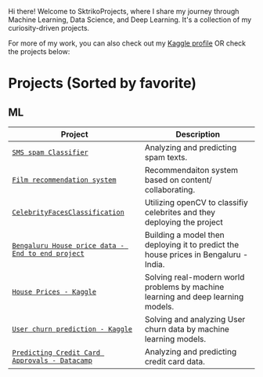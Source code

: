 Hi there! Welcome to SktrikoProjects, where I share my journey through Machine Learning, Data Science, and Deep Learning. It's a collection of my curiosity-driven projects.

For more of my work, you can also check out my [Kaggle profile](https://github.com/Strikoder/Data-Science/tree/main/Projects)
OR check the projects below:

# Projects (Sorted by favorite)

## ML
| Project | Description |
| --- | --- |
| [`SMS spam Classifier`](https://github.com/Strikoder/SMS-Spam-Filter) |Analyzing and predicting spam texts. |
| [`Film recommendation system`](https://github.com/Strikoder/FilmRecommender) |Recommendaiton system based on content/ collaborating.|
| [`CelebrityFacesClassification`](https://github.com/Strikoder/celeb-face-recognition) |Utilizing openCV to classifiy celebrites and they deploying the project |
| [`Bengaluru House price data - End to end project`](https://github.com/Strikoder/DS-ML-DL/tree/main/Projects/Machine%20%26%20Deep%20learning%20projects/(Kaggle)%20Bengaluru%20House%20price%20data) |Building a model then deploying it to predict the house prices in Bengaluru - India. |
| [`House Prices - Kaggle`](https://github.com/Strikoder/DS-ML-DL/blob/main/Projects/(Kaggle)%20House%20Prices%20-%20Advanced%20Regression%20Techniques/%23Improved_Home_prices.ipynb) |Solving real-modern world problems by machine learning and deep learning models. |
| [`User churn prediction - Kaggle`](https://github.com/Strikoder/DS-ML-DL/blob/main/Projects/Machine%20%26%20Deep%20learning%20projects/(DLS-Kaggle)%20%D0%9F%D1%80%D0%B5%D0%B4%D1%81%D0%BA%D0%B0%D0%B7%D0%B0%D0%BD%D0%B8%D0%B5%20%D0%BE%D1%82%D1%82%D0%BE%D0%BA%D0%B0%20%D0%BF%D0%BE%D0%BB%D1%8C%D0%B7%D0%BE%D0%B2%D0%B0%D1%82%D0%B5%D0%BB%D0%B5%D0%B9/baseline.ipynb) |Solving and analyzing User churn data by machine learning models. |
| [`Predicting Credit Card Approvals - Datacamp`](https://github.com/Strikoder/DS-ML-DL/blob/main/Projects/Machine%20%26%20Deep%20learning%20projects/(DCamp)Predicting%20Credit%20Card%20Approvals/notebook.ipynb) |Analyzing and predicting credit card data. |



